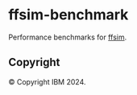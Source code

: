 # ffsim-benchmark

Performance benchmarks for [ffsim](https://github.com/qiskit-community/ffsim).

## Copyright

© Copyright IBM 2024.
